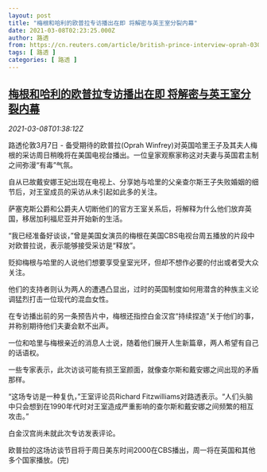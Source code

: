 ```yaml
---
layout: post
title: "梅根和哈利的欧普拉专访播出在即 将解密与英王室分裂内幕"
date: 2021-03-08T02:23:25.000Z
author: 路透
from: https://cn.reuters.com/article/british-prince-interview-oprah-0307-sun-idCNKBS2B004H
tags: [ 路透 ]
categories: [ 路透 ]
---
```

<!--1615170205000-->
[梅根和哈利的欧普拉专访播出在即 将解密与英王室分裂内幕](https://cn.reuters.com/article/british-prince-interview-oprah-0307-sun-idCNKBS2B004H)
------

<div>
<div><i>2021-03-08T01:38:12Z</i></div><p>路透伦敦3月7日 - 备受期待的欧普拉(Oprah Winfrey)对英国哈里王子及其夫人梅根的采访周日稍晚将在美国电视台播出。一位皇家观察家称这对夫妻与英国君主制之间弥漫“有毒”气氛。</p><p>自从已故戴安娜王妃出现在电视上、分享她与哈里的父亲查尔斯王子失败婚姻的细节后，对王室成员的采访从未引起如此多的关注。</p><p>萨塞克斯公爵和公爵夫人切断他们的官方王室关系后，将解释为什么他们放弃英国，移居加利福尼亚并开始新的生活。</p><p>“我已经准备好谈谈，”曾是美国女演员的梅根在美国CBS电视台周五播放的片段中对欧普拉说，表示能够接受采访是“释放”。</p><p>贬抑梅根与哈里的人说他们想要享受皇室光环，但却不想作必要的付出或者受大众关注。</p><p>他们的支持者则认为两人的遭遇凸显出，过时的英国制度如何用潜含的种族主义论调猛烈打击一位现代的混血女性。</p><p>在专访播出前的另一条预告片中，梅根还指控白金汉宫“持续捏造”关于他们的事，并称别期待他们夫妻会默不出声。</p><p>一位和哈里与梅根亲近的消息人士说，随着他们展开人生新篇章，两人希望有自己的话语权。</p><p>一些专家表示，此次访谈可能有损王室颜面，就像查尔斯和戴安娜之间出现的矛盾那样。</p><p>“这场专访是一种复仇，”王室评论员Richard Fitzwilliams对路透表示。“人们头脑中只会想到在1990年代时对王室造成严重影响的查尔斯和戴安娜之间频繁的相互攻击。”</p><p>白金汉宫尚未就此次专访发表评论。</p><p>欧普拉的这场访谈节目将于周日美东时间2000在CBS播出，周一将在英国和其他多个国家播放。(完)</p>
</div>
